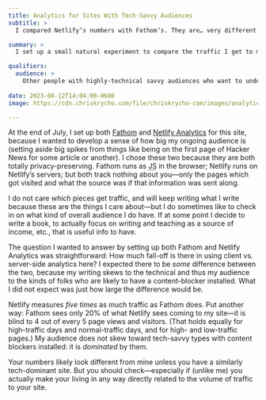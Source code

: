 ```yaml
---
title: Analytics for Sites With Tech-Savvy Audiences
subtitle: >
  I compared Netlify’s numbers with Fathom’s. They are… very different.

summary: >
  I set up a small natural experiment to compare the traffic I get to my website on Netlify (server-side analytics) and Fathom (client-side analytics). They are very different numbers.

qualifiers:
  audience: >
    Other people with highly-technical savvy audiences who want to understand what kind of traffic they actually have.
	  
date: 2023-08-12T14:04:00-0600
image: https://cdn.chriskrycho.com/file/chriskrycho-com/images/analytics.png

---
```


At the end of July, I set up both [Fathom][f] and [Netlify Analytics][na] for this site, because I wanted to develop a sense of how big my ongoing audience is (setting aside big spikes from things like being on the first page of Hacker News for some article or another). I chose these two because they are both totally privacy-preserving. Fathom runs as <abbr title="JavaScript">JS</abbr> in the browser; Netlify runs on Netlify’s servers; but both track nothing about you—only the pages which got visited and what the source was if that information was sent along.

[f]: https://usefathom.com
[na]: https://www.netlify.com/products/analytics/

<aside>

I do not care *which* pieces get traffic, and will keep writing what I write because these are the things I care about—but I do sometimes like to check in on what kind of overall audience I do have. If at some point I decide to write a book, to actually focus on writing and teaching as a source of income, etc., that is useful info to have.

</aside>

The question I wanted to answer by setting up both Fathom and Netlify Analytics was straightforward: How much fall-off is there in using client vs. server-side analytics here? I expected there to be *some* difference between the two, because my writing skews to the technical and thus my audience to the kinds of folks who are likely to have a content-blocker installed. What I did not expect was just how large the difference would be.

Netlify measures *five times* as much traffic as Fathom does. Put another way: Fathom sees only 20% of what Netlify sees coming to my site—it is blind to 4 out of every 5 page views and visitors. (That holds equally for high-traffic days and normal-traffic days, and for high- and low-traffic pages.) My audience does not skew toward tech-savvy types with content blockers installed: it is *dominated* by them.

Your numbers likely look different from mine unless you have a similarly tech-dominant site. But you should check—especially if (unlike me) you actually make your living in any way directly related to the volume of traffic to your site.
